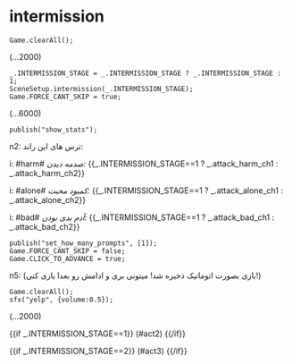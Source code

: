 # intermission

`Game.clearAll();`

(...2000)

```
_.INTERMISSION_STAGE = _.INTERMISSION_STAGE ? _.INTERMISSION_STAGE : 1;
SceneSetup.intermission(_.INTERMISSION_STAGE);
Game.FORCE_CANT_SKIP = true;
```

(...6000)

```
publish("show_stats");
```

n2: ترس های این راند:

i: #harm# *صدمه دیدن:* {{_.INTERMISSION_STAGE==1 ? _.attack_harm_ch1 : _.attack_harm_ch2}}

i: #alone# *کمبود محبت:* {{_.INTERMISSION_STAGE==1 ? _.attack_alone_ch1 : _.attack_alone_ch2}}

i: #bad# *آدم بدی بودن:* {{_.INTERMISSION_STAGE==1 ? _.attack_bad_ch1 : _.attack_bad_ch2}}


```
publish("set_how_many_prompts", [1]);
Game.FORCE_CANT_SKIP = false;
Game.CLICK_TO_ADVANCE = true;
```

n5: (بازی بصورت اتوماتیک ذخیره شد! میتونی بری و ادامش رو بعدا بازی کنی!)

```
Game.clearAll();
sfx("yelp", {volume:0.5});
```

(...2000)

{{if _.INTERMISSION_STAGE==1}}
(#act2)
{{/if}}

{{if _.INTERMISSION_STAGE==2}}
(#act3)
{{/if}}
